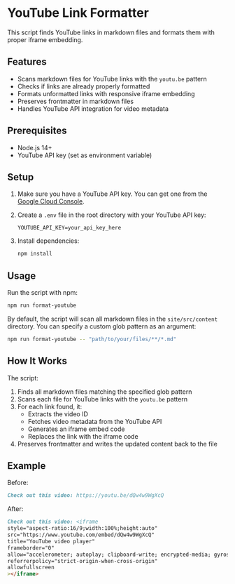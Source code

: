 # YouTube Link Formatter

This script finds YouTube links in markdown files and formats them with proper iframe embedding.

## Features

- Scans markdown files for YouTube links with the `youtu.be` pattern
- Checks if links are already properly formatted
- Formats unformatted links with responsive iframe embedding
- Preserves frontmatter in markdown files
- Handles YouTube API integration for video metadata

## Prerequisites

- Node.js 14+
- YouTube API key (set as environment variable)

## Setup

1. Make sure you have a YouTube API key. You can get one from the [Google Cloud Console](https://console.cloud.google.com/).

2. Create a `.env` file in the root directory with your YouTube API key:
   ```
   YOUTUBE_API_KEY=your_api_key_here
   ```

3. Install dependencies:
   ```bash
   npm install
   ```

## Usage

Run the script with npm:

```bash
npm run format-youtube
```

By default, the script will scan all markdown files in the `site/src/content` directory. You can specify a custom glob pattern as an argument:

```bash
npm run format-youtube -- "path/to/your/files/**/*.md"
```

## How It Works

The script:

1. Finds all markdown files matching the specified glob pattern
2. Scans each file for YouTube links with the `youtu.be` pattern
3. For each link found, it:
   - Extracts the video ID
   - Fetches video metadata from the YouTube API
   - Generates an iframe embed code
   - Replaces the link with the iframe code
4. Preserves frontmatter and writes the updated content back to the file

## Example

Before:
```markdown
Check out this video: https://youtu.be/dQw4w9WgXcQ
```

After:
```markdown
Check out this video: <iframe 
style="aspect-ratio:16/9;width:100%;height:auto" 
src="https://www.youtube.com/embed/dQw4w9WgXcQ" 
title="YouTube video player" 
frameborder="0" 
allow="accelerometer; autoplay; clipboard-write; encrypted-media; gyroscope; picture-in-picture; web-share" 
referrerpolicy="strict-origin-when-cross-origin" 
allowfullscreen
></iframe>
``` 